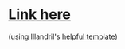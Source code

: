 # [Link here](https://shemetz.github.io/FoundryVTT-release-stats/)

(using Illandril's [helpful template](https://github.com/illandril/FoundryVTT-release-stats))
